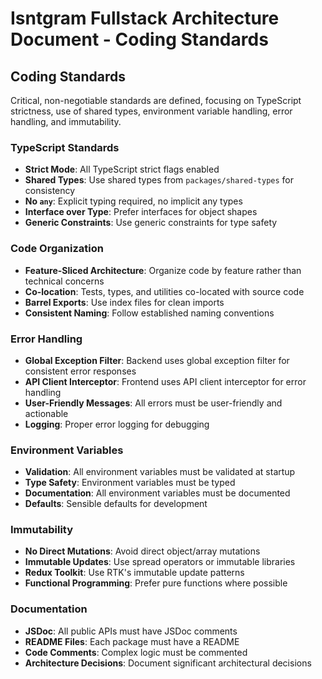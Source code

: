 # Isntgram Fullstack Architecture Document - Coding Standards

## Coding Standards

Critical, non-negotiable standards are defined, focusing on TypeScript strictness, use of shared types, environment variable handling, error handling, and immutability.

### TypeScript Standards

- **Strict Mode**: All TypeScript strict flags enabled
- **Shared Types**: Use shared types from `packages/shared-types` for consistency
- **No `any`**: Explicit typing required, no implicit any types
- **Interface over Type**: Prefer interfaces for object shapes
- **Generic Constraints**: Use generic constraints for type safety

### Code Organization

- **Feature-Sliced Architecture**: Organize code by feature rather than technical concerns
- **Co-location**: Tests, types, and utilities co-located with source code
- **Barrel Exports**: Use index files for clean imports
- **Consistent Naming**: Follow established naming conventions

### Error Handling

- **Global Exception Filter**: Backend uses global exception filter for consistent error responses
- **API Client Interceptor**: Frontend uses API client interceptor for error handling
- **User-Friendly Messages**: All errors must be user-friendly and actionable
- **Logging**: Proper error logging for debugging

### Environment Variables

- **Validation**: All environment variables must be validated at startup
- **Type Safety**: Environment variables must be typed
- **Documentation**: All environment variables must be documented
- **Defaults**: Sensible defaults for development

### Immutability

- **No Direct Mutations**: Avoid direct object/array mutations
- **Immutable Updates**: Use spread operators or immutable libraries
- **Redux Toolkit**: Use RTK's immutable update patterns
- **Functional Programming**: Prefer pure functions where possible

### Documentation

- **JSDoc**: All public APIs must have JSDoc comments
- **README Files**: Each package must have a README
- **Code Comments**: Complex logic must be commented
- **Architecture Decisions**: Document significant architectural decisions
